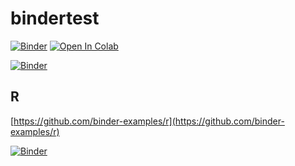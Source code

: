 # bindertest

[![Binder](https://mybinder.org/badge_logo.svg)](https://mybinder.org/v2/gh/iwanaminami/bindertest/main?labpath=%2F00_bindertest.ipynb)
<a href="https://colab.research.google.com/github/iwanaminami/bindertest/blob/main/00_bindertest.ipynb" target="_parent"><img src="https://colab.research.google.com/assets/colab-badge.svg" alt="Open In Colab"/></a>


[![Binder](https://mybinder.org/badge_logo.svg)](https://mybinder.org/v2/gh/iwanaminami/bindertest/main?labpath=%2F00_bindertest_2.ipynb)


## R

[https://github.com/binder-examples/r](https://github.com/binder-examples/r)


[![Binder](https://mybinder.org/badge_logo.svg)](https://mybinder.org/v2/gh/iwanaminami/bindertest/main?filepath=Untitled2.ipynb)

